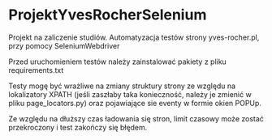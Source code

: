 # ProjektYvesRocherSelenium
Projekt na zaliczenie studiów. Automatyzacja testów strony yves-rocher.pl, przy pomocy SeleniumWebdriver

Przed uruchomieniem testów należy zainstalować pakiety z pliku requirements.txt

Testy mogę być wrażliwe na zmiany struktury strony ze względu na lokalizatory XPATH (jeśli zaszłaby taka konieczność, należy je zmienić w pliku page_locators.py) oraz pojawiające sie eventy w formie okien POPUp.

Ze względu na dłuższy czas ładowania się stron, limit czasowy może zostać przekroczony i test zakończy się błędem. 

